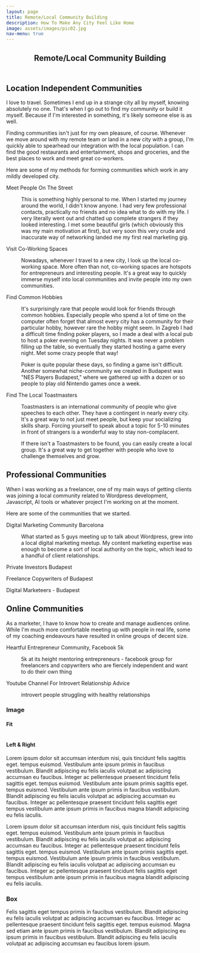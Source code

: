 ```yaml
---
layout: page
title: Remote/Local Community Building 
description: How To Make Any City Feel Like Home
image: assets/images/pic02.jpg
nav-menu: true
---
```


<!-- Main -->
<div id="main" class="alt">

<!-- One -->
<section id="one">
	<div class="inner">
		<header class="major">
			<h1>Remote/Local Community Building</h1>
		</header>

<!-- Content -->
<h2 id="content">Location Independent Communities</h2>
<p>I love to travel. Sometimes I end up in a strange city all by myself, knowing absolutely no one. That's when I go out to find my community or build it myself. Because if I'm interested in something, it's likely someone else is as well.</p>
<p>Finding communities isn't just for my own pleasure, of course. Whenever we move around with my remote team or land in a new city with a group, I'm quickly able to spearhead our integration with the local population. I can find the good restaurants and entertainment, shops and groceries, and the best places to work and meet great co-workers.</p>
<p>Here are some of my methods for forming communities which work in any mildly developed city.</p>

<dl>
	<dt>Meet People On The Street</dt>
	<dd>
		<p>This is something highly personal to me. When I started my journey around the world, I didn't know anyone. I had very few professional contacts, practically no friends and no idea what to do with my life. I very literally went out and chatted up complete strangers if they looked interesting. I met some beautiful girls (which obviously this was my main motivation at first), but very soon this very crude and inaccurate way of networking landed me my first real marketing gig. </p>
	</dd>
	<dt>Visit Co-Working Spaces</dt>
	<dd>
		<p>Nowadays, whenever I travel to a new city, I look up the local co-working space. More often than not, co-working spaces are hotspots for entrepreneurs and interesting people. It's a great way to quickly immerse myself into local communities and invite people into my own communities.</p>
	</dd>
	<dt>Find Common Hobbies</dt>
	<dd>
		<p>It's surprisingly rare that people would look for friends through common hobbies. Especially people who spend a lot of time on the computer often forget that almost every city has a community for their particular hobby, however rare the hobby might seem. In Zagreb I had a difficult time finding poker players, so I made a deal with a local pub to host a poker evening on Tuesday nights. It was never a problem filling up the table, so eventually they started hosting a game every night. Met some crazy people that way!</p>
		<p>Poker is quite popular these days, so finding a game isn't difficult. Another somewhat niche-community we created in Budapest was "NES Players Budapest," where we gathered up with a dozen or so people to play old Nintendo games once a week.</p>
	</dd>
	<dt>Find The Local Toastmasters</dt>
	<dd>
		<p>Toastmasters is an international community of people who give speeches to each other. They have a contingent in nearly every city. It's a great way to not just meet people, but keep your socializing skills sharp. Forcing yourself to speak about a topic for 5-10 minutes in front of strangers is a wonderful way to stay non-complacent.</p>
		<p>If there isn't a Toastmasters to be found, you can easily create a local group. It's a great way to get together with people who love to challenge themselves and grow.</p>
	</dd>
</dl>

<h2 id="content">Professional Communities</h2>
<p>When I was working as a freelancer, one of my main ways of getting clients was joining a local community related to Wordpress development, Javascript, AI tools or whatever project I'm working on at the moment.</p>
<p>Here are some of the communities that we started.</p>

<dl>
	<dt>Digital Marketing Community Barcelona</dt>
	<dd>
		<p>What started as 5 guys meeting up to talk about Wordpress, grew into a local digital marketing meetup. My content marketing expertise was enough to become a sort of local authority on the topic, which lead to a handful of client relationships.</p>
	</dd>	
	<dt>Private Investors Budapest</dt>
	<dd>
		<p></p>
	</dd>
	<dt>Freelance Copywriters of Budapest</dt>
	<dd>
		<p></p>
	</dd>
	<dt>Digital Marketeers - Budapest</dt>
	<dd>
		<p></p>
	</dd>
</dl>

<h2 id="content">Online Communities</h2>
<p>As a marketer, I have to know how to create and manage audiences online. While I'm much more comfortable meeting up with people in real life, some of my coaching endeavours have resulted in online groups of decent size.</p>

<dl>
	<dt>Heartful Entrepreneur Community, Facebook 5k</dt>
	<dd>
		<p>5k at its height mentoring entrepreneurs - facebook group for freelancers and copywriters who are fiercely independent and want to do their own thing</p>
	</dd>
</dl>

<dl>
	<dt>Youtube Channel For Introvert Relationship Advice</dt>
	<dd>
		<p>introvert people struggling with healthy relationships</p>
	</dd>
</dl>
<!-- Image -->
<h3>Image</h3>

<h4>Fit</h4>
<span class="image fit"><img src="{% link assets/images/pic03.jpg %}" alt="" /></span>
<div class="box alt">
	<div class="row 50% uniform">
		<div class="4u"><span class="image fit"><img src="{% link assets/images/pic08.jpg %}" alt="" /></span></div>
		<div class="4u"><span class="image fit"><img src="{% link assets/images/pic09.jpg %}" alt="" /></span></div>
		<div class="4u$"><span class="image fit"><img src="{% link assets/images/pic10.jpg %}" alt="" /></span></div>
		<!-- Break -->
		<div class="4u"><span class="image fit"><img src="{% link assets/images/pic10.jpg %}" alt="" /></span></div>
		<div class="4u"><span class="image fit"><img src="{% link assets/images/pic08.jpg %}" alt="" /></span></div>
		<div class="4u$"><span class="image fit"><img src="{% link assets/images/pic09.jpg %}" alt="" /></span></div>
		<!-- Break -->
		<div class="4u"><span class="image fit"><img src="{% link assets/images/pic09.jpg %}" alt="" /></span></div>
		<div class="4u"><span class="image fit"><img src="{% link assets/images/pic10.jpg %}" alt="" /></span></div>
		<div class="4u$"><span class="image fit"><img src="{% link assets/images/pic08.jpg %}" alt="" /></span></div>
	</div>
</div>

<h4>Left &amp; Right</h4>
<p><span class="image left"><img src="{% link assets/images/pic09.jpg %}" alt="" /></span>Lorem ipsum dolor sit accumsan interdum nisi, quis tincidunt felis sagittis eget. tempus euismod. Vestibulum ante ipsum primis in faucibus vestibulum. Blandit adipiscing eu felis iaculis volutpat ac adipiscing accumsan eu faucibus. Integer ac pellentesque praesent tincidunt felis sagittis eget. tempus euismod. Vestibulum ante ipsum primis sagittis eget. tempus euismod. Vestibulum ante ipsum primis in faucibus vestibulum. Blandit adipiscing eu felis iaculis volutpat ac adipiscing accumsan eu faucibus. Integer ac pellentesque praesent tincidunt felis sagittis eget tempus vestibulum ante ipsum primis in faucibus magna blandit adipiscing eu felis iaculis.</p>
<p><span class="image right"><img src="{% link assets/images/pic10.jpg %}" alt="" /></span>Lorem ipsum dolor sit accumsan interdum nisi, quis tincidunt felis sagittis eget. tempus euismod. Vestibulum ante ipsum primis in faucibus vestibulum. Blandit adipiscing eu felis iaculis volutpat ac adipiscing accumsan eu faucibus. Integer ac pellentesque praesent tincidunt felis sagittis eget. tempus euismod. Vestibulum ante ipsum primis sagittis eget. tempus euismod. Vestibulum ante ipsum primis in faucibus vestibulum. Blandit adipiscing eu felis iaculis volutpat ac adipiscing accumsan eu faucibus. Integer ac pellentesque praesent tincidunt felis sagittis eget tempus vestibulum ante ipsum primis in faucibus magna blandit adipiscing eu felis iaculis.</p>

<!-- Box -->
<h3>Box</h3>
<div class="box">
	<p>Felis sagittis eget tempus primis in faucibus vestibulum. Blandit adipiscing eu felis iaculis volutpat ac adipiscing accumsan eu faucibus. Integer ac pellentesque praesent tincidunt felis sagittis eget. tempus euismod. Magna sed etiam ante ipsum primis in faucibus vestibulum. Blandit adipiscing eu ipsum primis in faucibus vestibulum. Blandit adipiscing eu felis iaculis volutpat ac adipiscing accumsan eu faucibus lorem ipsum.</p>
</div>

</div>
</div>

</div>
</section>

</div>
